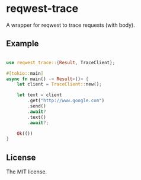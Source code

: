 # reqwest-trace

A wrapper for reqwest to trace requests (with body).


## Example

```rust

use reqwest_trace::{Result, TraceClient};

#[tokio::main]
async fn main() -> Result<()> {
    let client = TraceClient::new();

    let text = client
        .get("http://www.google.com")
        .send()
        .await?
        .text()
        .await?;

    Ok(())
}

```

## License

The MIT license.
